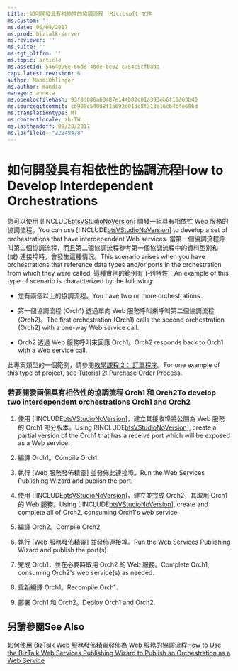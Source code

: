 ```yaml
---
title: 如何開發具有相依性的協調流程 |Microsoft 文件
ms.custom: ''
ms.date: 06/08/2017
ms.prod: biztalk-server
ms.reviewer: ''
ms.suite: ''
ms.tgt_pltfrm: ''
ms.topic: article
ms.assetid: 5464096e-66d8-48de-bc02-c754c5cfbada
caps.latest.revision: 6
author: MandiOhlinger
ms.author: mandia
manager: anneta
ms.openlocfilehash: 93f8d086a60487e144b02c01a393eb6f10a63b40
ms.sourcegitcommit: cb908c540d8f1a692d01dc8f313e16cb4b4e696d
ms.translationtype: MT
ms.contentlocale: zh-TW
ms.lasthandoff: 09/20/2017
ms.locfileid: "22249478"
---
```

# <a name="how-to-develop-interdependent-orchestrations"></a><span data-ttu-id="5341c-102">如何開發具有相依性的協調流程</span><span class="sxs-lookup"><span data-stu-id="5341c-102">How to Develop Interdependent Orchestrations</span></span>
<span data-ttu-id="5341c-103">您可以使用 [!INCLUDE[btsVStudioNoVersion](../includes/btsvstudionoversion-md.md)] 開發一組具有相依性 Web 服務的協調流程。</span><span class="sxs-lookup"><span data-stu-id="5341c-103">You can use [!INCLUDE[btsVStudioNoVersion](../includes/btsvstudionoversion-md.md)] to develop a set of orchestrations that have interdependent Web services.</span></span> <span data-ttu-id="5341c-104">當第一個協調流程呼叫第二個協調流程，而且第二個協調流程參考第一個協調流程中的資料型別和 (或) 連接埠時，會發生這種情況。</span><span class="sxs-lookup"><span data-stu-id="5341c-104">This scenario arises when you have orchestrations that reference data types and/or ports in the orchestration from which they were called.</span></span> <span data-ttu-id="5341c-105">這種實例的範例有下列特性：</span><span class="sxs-lookup"><span data-stu-id="5341c-105">An example of this type of scenario is characterized by the following:</span></span>  
  
-   <span data-ttu-id="5341c-106">您有兩個以上的協調流程。</span><span class="sxs-lookup"><span data-stu-id="5341c-106">You have two or more orchestrations.</span></span>  
  
-   <span data-ttu-id="5341c-107">第一個協調流程 (Orch1) 透過單向 Web 服務呼叫來呼叫第二個協調流程 (Orch2)。</span><span class="sxs-lookup"><span data-stu-id="5341c-107">The first orchestration (Orch1) calls the second orchestration (Orch2) with a one-way Web service call.</span></span>  
  
-   <span data-ttu-id="5341c-108">Orch2 透過 Web 服務呼叫來回應 Orch1。</span><span class="sxs-lookup"><span data-stu-id="5341c-108">Orch2 responds back to Orch1 with a Web service call.</span></span>  
  
 <span data-ttu-id="5341c-109">此專案類型的一個範例，請參閱[教學課程 2： 訂單程序](http://msdn.microsoft.com/library/a324ef1b-39b3-49ab-9719-a13f526cb467)。</span><span class="sxs-lookup"><span data-stu-id="5341c-109">For one example of this type of project, see [Tutorial 2: Purchase Order Process](http://msdn.microsoft.com/library/a324ef1b-39b3-49ab-9719-a13f526cb467).</span></span>  
  
### <a name="to-develop-two-interdependent-orchestrations-orch1-and-orch2"></a><span data-ttu-id="5341c-110">若要開發兩個具有相依性的協調流程 Orch1 和 Orch2</span><span class="sxs-lookup"><span data-stu-id="5341c-110">To develop two interdependent orchestrations Orch1 and Orch2</span></span>  
  
1.  <span data-ttu-id="5341c-111">使用 [!INCLUDE[btsVStudioNoVersion](../includes/btsvstudionoversion-md.md)]，建立其接收埠將公開為 Web 服務的 Orch1 部分版本。</span><span class="sxs-lookup"><span data-stu-id="5341c-111">Using [!INCLUDE[btsVStudioNoVersion](../includes/btsvstudionoversion-md.md)], create a partial version of the Orch1 that has a receive port which will be exposed as a Web service.</span></span>  
  
2.  <span data-ttu-id="5341c-112">編譯 Orch1。</span><span class="sxs-lookup"><span data-stu-id="5341c-112">Compile Orch1.</span></span>  
  
3.  <span data-ttu-id="5341c-113">執行 [Web 服務發佈精靈] 並發佈此連接埠。</span><span class="sxs-lookup"><span data-stu-id="5341c-113">Run the Web Services Publishing Wizard and publish the port.</span></span>  
  
4.  <span data-ttu-id="5341c-114">使用 [!INCLUDE[btsVStudioNoVersion](../includes/btsvstudionoversion-md.md)]，建立並完成 Orch2，其取用 Orch1 的 Web 服務。</span><span class="sxs-lookup"><span data-stu-id="5341c-114">Using [!INCLUDE[btsVStudioNoVersion](../includes/btsvstudionoversion-md.md)], create and complete all of Orch2, consuming Orch1's web service.</span></span>  
  
5.  <span data-ttu-id="5341c-115">編譯 Orch2。</span><span class="sxs-lookup"><span data-stu-id="5341c-115">Compile Orch2.</span></span>  
  
6.  <span data-ttu-id="5341c-116">執行 [Web 服務發佈精靈] 並發佈連接埠。</span><span class="sxs-lookup"><span data-stu-id="5341c-116">Run the Web Services Publishing Wizard and publish the port(s).</span></span>  
  
7.  <span data-ttu-id="5341c-117">完成 Orch1，並在必要時取用 Orch2 的 Web 服務。</span><span class="sxs-lookup"><span data-stu-id="5341c-117">Complete Orch1, consuming Orch2's web service(s) as needed.</span></span>  
  
8.  <span data-ttu-id="5341c-118">重新編譯 Orch1。</span><span class="sxs-lookup"><span data-stu-id="5341c-118">Recompile Orch1.</span></span>  
  
9. <span data-ttu-id="5341c-119">部署 Orch1 和 Orch2。</span><span class="sxs-lookup"><span data-stu-id="5341c-119">Deploy Orch1 and Orch2.</span></span>  
  
## <a name="see-also"></a><span data-ttu-id="5341c-120">另請參閱</span><span class="sxs-lookup"><span data-stu-id="5341c-120">See Also</span></span>  
 [<span data-ttu-id="5341c-121">如何使用 BizTalk Web 服務發佈精靈發佈為 Web 服務的協調流程</span><span class="sxs-lookup"><span data-stu-id="5341c-121">How to Use the BizTalk Web Services Publishing Wizard to Publish an Orchestration as a Web Service</span></span>](../core/publish-orchestration-as-web-service--biztalk-web-services-publishing-wizard.md)